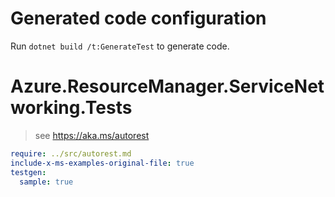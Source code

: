 # Generated code configuration

Run `dotnet build /t:GenerateTest` to generate code.

# Azure.ResourceManager.ServiceNetworking.Tests

> see https://aka.ms/autorest
``` yaml
require: ../src/autorest.md
include-x-ms-examples-original-file: true
testgen:
  sample: true
```